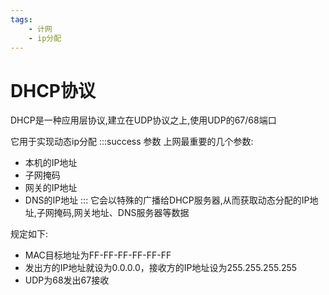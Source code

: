 ```yaml
---
tags:
    - 计网
    - ip分配
---
```


# DHCP协议
DHCP是一种应用层协议,建立在UDP协议之上,使用UDP的67/68端口

它用于实现动态ip分配
:::success 参数
上网最重要的几个参数:
- 本机的IP地址
- 子网掩码
- 网关的IP地址
- DNS的IP地址
:::
它会以特殊的广播给DHCP服务器,从而获取动态分配的IP地址,子网掩码,网关地址、DNS服务器等数据

规定如下:

- MAC目标地址为FF-FF-FF-FF-FF-FF
- 发出方的IP地址就设为0.0.0.0，接收方的IP地址设为255.255.255.255
- UDP为68发出67接收